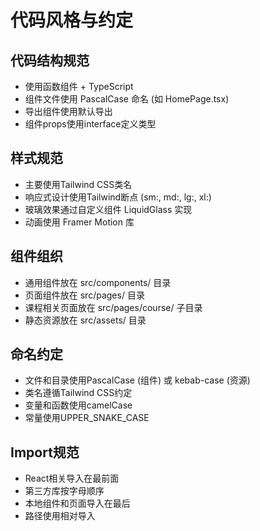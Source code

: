# 代码风格与约定

## 代码结构规范
- 使用函数组件 + TypeScript
- 组件文件使用 PascalCase 命名 (如 HomePage.tsx)
- 导出组件使用默认导出
- 组件props使用interface定义类型

## 样式规范
- 主要使用Tailwind CSS类名
- 响应式设计使用Tailwind断点 (sm:, md:, lg:, xl:)
- 玻璃效果通过自定义组件 LiquidGlass 实现
- 动画使用 Framer Motion 库

## 组件组织
- 通用组件放在 src/components/ 目录
- 页面组件放在 src/pages/ 目录
- 课程相关页面放在 src/pages/course/ 子目录
- 静态资源放在 src/assets/ 目录

## 命名约定
- 文件和目录使用PascalCase (组件) 或 kebab-case (资源)
- 类名遵循Tailwind CSS约定
- 变量和函数使用camelCase
- 常量使用UPPER_SNAKE_CASE

## Import规范
- React相关导入在最前面
- 第三方库按字母顺序
- 本地组件和页面导入在最后
- 路径使用相对导入